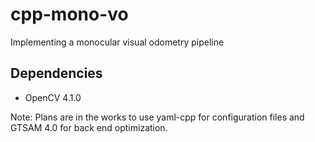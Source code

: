 # cpp-mono-vo
Implementing a monocular visual odometry pipeline

## Dependencies

* OpenCV 4.1.0

Note: Plans are in the works to use yaml-cpp for configuration files and GTSAM 4.0 for back end optimization.
